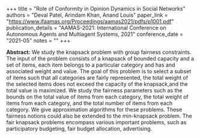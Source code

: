 +++
title = "Role of Conformity in Opinion Dynamics in Social Networks"
authors = "Deval Patel, Arindam Khan, Anand Louis"
paper_link = "https://www.ifaamas.org/Proceedings/aamas2021/pdfs/p1001.pdf"
publication_details = "AAMAS-2021: International Conference on Autonomous Agents and Multiagent Systems, 2021"
conference_date = "2021-05"
notes = ""
+++

<b>Abstract:</b>
We study the knapsack problem with group fairness constraints. The input of the problem consists of a knapsack of bounded capacity and a set of items, each item belongs to a particular category and has and associated weight and value. The goal of this problem is to select a subset of items such that all categories are fairly represented, the total weight of the selected items does not exceed the capacity of the knapsack,and the total value is maximized. We study the fairness parameters such as the bounds on the total value of items from each category, the total weight of items from each category, and the total number of items from each category. We give approximation algorithms for these problems. These fairness notions could also be extended to the min-knapsack problem. The fair knapsack problems encompass various important problems, such as participatory budgeting, fair budget allocation, advertising. 

